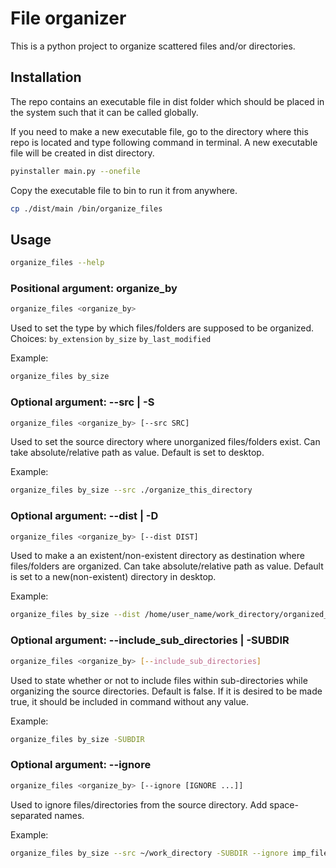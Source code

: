 # File organizer

This is a python project to organize scattered files and/or directories.

## Installation

The repo contains an executable file in dist folder which should be placed in the system such that it can be called globally.

If you need to make a new executable file, go to the directory where this repo is located and type following command in terminal. A new executable file will be created in dist directory.

```bash
pyinstaller main.py --onefile
```

Copy the executable file to bin to run it from anywhere.

```bash
cp ./dist/main /bin/organize_files
```

## Usage

```bash
organize_files --help
```

### Positional argument: organize_by

```bash
organize_files <organize_by>
```

Used to set the type by which files/folders are supposed to be organized.
Choices: `by_extension` `by_size` `by_last_modified`

Example:
```bash
organize_files by_size
```

### Optional argument: --src | -S

```bash
organize_files <organize_by> [--src SRC]
```

Used to set the source directory where unorganized files/folders exist. Can take absolute/relative path as value.
Default is set to desktop.

Example:
```bash
organize_files by_size --src ./organize_this_directory
```

### Optional argument: --dist | -D

```bash
organize_files <organize_by> [--dist DIST]
```

Used to make a an existent/non-existent directory as destination where files/folders are organized. Can take absolute/relative path as value.
Default is set to a new(non-existent) directory in desktop.

Example:
```bash
organize_files by_size --dist /home/user_name/work_directory/organized_files
```

### Optional argument: --include_sub_directories | -SUBDIR

```bash
organize_files <organize_by> [--include_sub_directories]
```

Used to state whether or not to include files within sub-directories while organizing the source directories.
Default is false. If it is desired to be made true, it should be included in command without any value.

Example:
```bash
organize_files by_size -SUBDIR
```

### Optional argument: --ignore

```bash
organize_files <organize_by> [--ignore [IGNORE ...]]
```

Used to ignore files/directories from the source directory.
Add space-separated names.

Example:
```bash
organize_files by_size --src ~/work_directory -SUBDIR --ignore imp_file.txt ignore_this_directory
```







